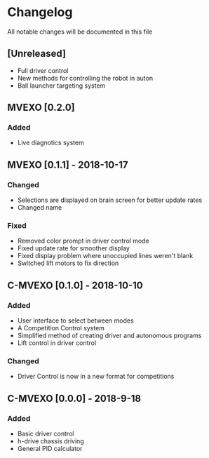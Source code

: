 # Changelog
All notable changes will be documented in this file

## [Unreleased]
- Full driver control
- New methods for controlling the robot in auton
- Ball launcher targeting system

## MVEXO [0.2.0]
### Added
- Live diagnotics system
## MVEXO [0.1.1] - 2018-10-17
### Changed
- Selections are displayed on brain screen for better update rates
- Changed name
### Fixed
- Removed color prompt in driver control mode
- Fixed update rate for smoother display
- Fixed display problem where unoccupied lines weren't blank
- Switched lift motors to fix direction
## C-MVEXO [0.1.0] - 2018-10-10
### Added
- User interface to select between modes
- A Competition Control system
- Simplified method of creating driver and autonomous programs
- Lift control in driver control
### Changed
- Driver Control is now in a new format for competitions

## C-MVEXO [0.0.0] - 2018-9-18
### Added
- Basic driver control
- h-drive chassis driving
- General PID calculator
